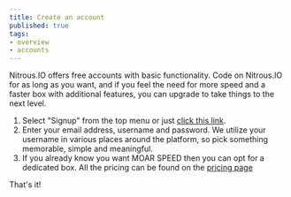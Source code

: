 ```yaml
---
title: Create an account
published: true
tags:
- overview
- accounts
---
```


Nitrous.IO offers free accounts with basic functionality.  Code on Nitrous.IO for as long as you want, and if you feel the need for more speed and a faster box with additional features, you can upgrade to take things to the next level.

1. Select "Signup" from the top menu or just [click this link](https://nitrous.io/users/sign_up).
2. Enter your email address, username and password. We utilize your username in various places around the platform, so pick something memorable, simple and meaningful.
3. If you already know you want MOAR SPEED then you can opt for a dedicated box. All the pricing can be found on the [pricing page](https://nitrous.io/pricing)

That's it!